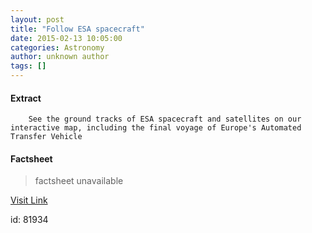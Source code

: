 ```yaml
---
layout: post
title: "Follow ESA spacecraft"
date: 2015-02-13 10:05:00
categories: Astronomy
author: unknown author
tags: []
---
```



#### Extract
>
							
				
		
		See the ground tracks of ESA spacecraft and satellites on our interactive map, including the final voyage of Europe's Automated Transfer Vehicle
	

#### Factsheet
>factsheet unavailable

[Visit Link](http://www.esa.int/Our_Activities/Operations/Track_ESA_missions)

id:   81934
